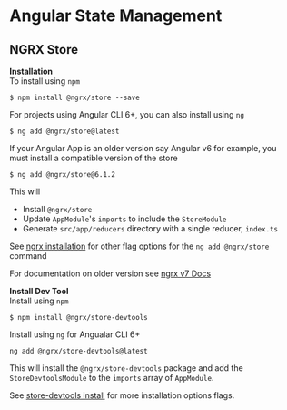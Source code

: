 # Angular State Management
## NGRX Store  
__Installation__  
To install using `npm`
```
$ npm install @ngrx/store --save
```  
For projects using Angular CLI 6+, you can also install using `ng`
```
$ ng add @ngrx/store@latest
```  
If your Angular App is an older version say Angular v6 for example, you must install a compatible version of the store  
```
$ ng add @ngrx/store@6.1.2
```  
This will
* Install `@ngrx/store`
* Update `AppModule`'s `imports` to include the `StoreModule`  
* Generate `src/app/reducers` directory with a single reducer, `index.ts`

See [ngrx installation](https://ngrx.io/guide/store/install) for other flag options for the `ng add @ngrx/store` command

For documentation on older version see [ngrx v7 Docs](https://v7.ngrx.io/guide/store)

__Install Dev Tool__   
Install using `npm`
```
$ npm install @ngrx/store-devtools
```
Install using `ng` for Angualar CLI 6+   
```
ng add @ngrx/store-devtools@latest
```
This will install the `@ngrx/store-devtools` package and add the `StoreDevtoolsModule` to the `imports` array of `AppModule`.

See [store-devtools install](https://ngrx.io/guide/store-devtools/install) for more installation options flags.
